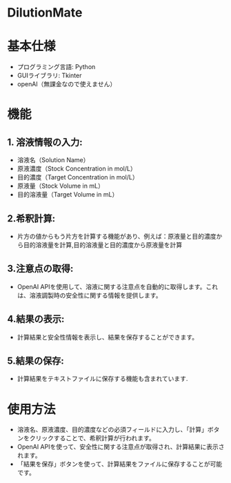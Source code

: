 # DilutionMate

# 基本仕様
- プログラミング言語: Python
- GUIライブラリ: Tkinter
- openAI（無課金なので使えません）

# 機能
## 1. 溶液情報の入力:
- 溶液名（Solution Name）
- 原液濃度（Stock Concentration in mol/L）
- 目的濃度（Target Concentration in mol/L）
- 原液量（Stock Volume in mL）
- 目的溶液量（Target Volume in mL）

## 2.希釈計算:
- 片方の値からもう片方を計算する機能があり、例えば：原液量と目的濃度から目的溶液量を計算,目的溶液量と目的濃度から原液量を計算

## 3.注意点の取得:
- OpenAI APIを使用して、溶液に関する注意点を自動的に取得します。これは、溶液調製時の安全性に関する情報を提供します。

## 4.結果の表示:
- 計算結果と安全性情報を表示し、結果を保存することができます。

## 5.結果の保存:
- 計算結果をテキストファイルに保存する機能も含まれています.

# 使用方法
- 溶液名、原液濃度、目的濃度などの必須フィールドに入力し、「計算」ボタンをクリックすることで、希釈計算が行われます。
- OpenAI APIを使って、安全性に関する注意点が取得され、計算結果に表示されます。
- 「結果を保存」ボタンを使って、計算結果をファイルに保存することが可能です。
